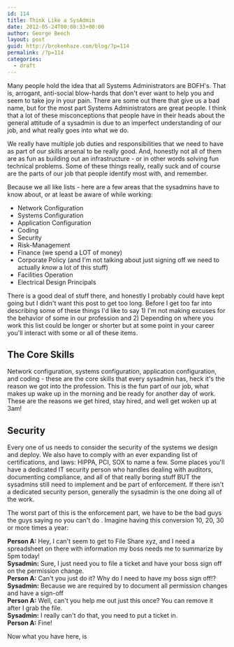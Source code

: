 ```yaml
---
id: 114
title: Think Like a SysAdmin
date: 2012-05-24T00:08:33+00:00
author: George Beech
layout: post
guid: http://brokenhaze.com/blog/?p=114
permalink: /?p=114
categories:
  - draft
---
```

<p>Many people hold the idea that all Systems Administrators are BOFH's. That is, arrogant, anti-social blow-hards that don't ever want to help you and seem to take joy in your pain. There are some out there that give us a bad name, but for the most part Systems Administrators are great people. I think that a lot of these misconceptions that people have in their heads about the general attitude of a sysadmin is due to an imperfect understanding of our job, and what really goes into what we do.</p>

<p>We really have multiple job duties and responsibilities that we need to have as part of our skills arsenal to be really good. And, honestly not all of them are as fun as building out an infrastructure - or in other words solving fun technical problems. Some of these things really, really suck and of course are the parts of our job that people identify most with, and remember.</p>

<p>Because we all like lists - here are a few areas that the sysadmins have to know about, or at least be aware of while working:</p>

<ul>
<li>Network Configuration</li>
<li>Systems Configuration</li>
<li>Application Configuration</li>
<li>Coding </li>
<li>Security</li>
<li>Risk-Management</li>
<li>Finance (we spend a LOT of money) </li>
<li>Corporate Policy (and I'm not talking about just signing off we need to actually <em>know</em> a lot of this stuff) </li>
<li>Facilities Operation</li>
<li>Electrical Design Principals</li>
</ul>

<p>There is a good deal of stuff there, and honestly I probably could have kept going but I didn't want this post to get too long. Before I get too far into describing some of these things I'd like to say 1) I'm not making excuses for the behavior of some in our profession and 2) Depending on where you work this list could be longer or shorter but at some point in your career you'll interact with some or all of these items.</p>

<h2>The Core Skills</h2>

<p>Network configuration, systems configuration, application configuration, and coding - these are the core skills that every sysadmin has, heck it's the reason we got into the profession. This is the fun part of our job, what makes up wake up in the morning and be ready for another day of work. These are the reasons we get hired, stay hired, and well get woken up at 3am!</p>

<h2>Security</h2>

<p>Every one of us needs to consider the security of the systems we design and deploy. We also have to comply with an ever expanding list of certifications, and laws: HIPPA, PCI, SOX to name a few. Some places you'll have a dedicated IT security person who handles dealing with auditors, documenting compliance, and all of that really boring stuff BUT the sysadmins still need to implement and be part of enforcement.  If there isn't a dedicated security person, generally the sysadmin is the one doing all of the work.</p>

<p>The worst part of this is the enforcement part, we have to be the bad guys the guys saying no you can't do <thing you really want to do>. Imagine having this conversion 10, 20, 30 or more times a year:</p>

<p><strong>Person A:</strong> Hey, I can't seem to get to File Share xyz, and I need a spreadsheet on there with information my boss needs me to summarize by 5pm today!<br />
<strong>Sysadmin:</strong> Sure, I just need you to file a ticket and have your boss sign off on the permission change.<br />
<strong>Person A:</strong> Can't you just do it? Why do I need to have my boss sign off!?<br />
<strong>Sysadmin:</strong> Because we are required by <Cert ABC> to document all permission changes and have a sign-off<br />
<strong>Person A:</strong> Well, can't you help me out just this once? You can remove it after I grab the file.<br />
<strong>Sysadmin:</strong> I really can't do that, you need to put a ticket in.<br />
<strong>Person A:</strong> Fine!</p>

<p>Now what you have here, is</p>
